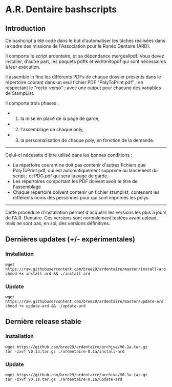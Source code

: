 # A.R. Dentaire bashscripts
## Introduction
Ce bashcript a été codé dans le but d'automatiser les tâches réalisées dans la cadre des missions de l'Association pour le Ronéo Dentaire (ARD).

Il comporte le script ardentaire, et sa dépendance mergeallpdf.
Vous devez installer, d'autre part, les paquets pdftk et wkhtmltopdf qui sont nécessaires à leur exécution.

Il assemble in fine les différents PDFs de chaque dossier présents dans le répertoire courant dans un seul fichier PDF "PolyToPrint.pdf" ; en respectant le "recto-verso" ; avec une output pour chacune des variables de StampList.

Il comporte trois phases :
- 1. la mise en place de la page de garde,
- 2. l'assemblage de chaque poly,
- 3. la personnalisation de chaque poly, en fonction de la demande.

---------------------------------------------------------------

Celui-ci nécessite d'être utilisé dans les bonnes conditions :
- Le répertoire courant ne doit pas contenir d'autres fichiers que PolyToPrint.pdf, qui est automatiquement supprimé au lancement du script ; et PDG.pdf qui sera la page de garde.
- Les répertoires comportant les PDF doivent avoir le titre de l'assemblage
- Chaque répertoire doivent contenir un fichier stamplist, contenant les différents noms des personnes pour qui sont imprimés les polys

---------------------------------------------------------------------

Cette procédure d'installation permet d'acquérir les versions les plus à jours de l'A.R. Dentaire. Ces versions sont normalement testées avant upload, mais ne sont pas, en soi, des versions définitives.

## Dernières updates (+/- expérimentales)
### Installation
    wget https://raw.githubusercontent.com/bree29/ardentaire/master/install-ard
    chmod +x install-ard && ./install-ard
### Update
    wget https://raw.githubusercontent.com/bree29/ardentaire/master/update-ard
    chmod +x update-ard && ./update-ard

## Dernière release stable
### Installation
    wget https://github.com/bree29/ardentaire/archive/V0.1a.tar.gz
    tar -zxvf V0.1a.tar.gz ./ardentaire-0.1a/install-ard
### Update
    wget https://github.com/bree29/ardentaire/archive/V0.1a.tar.gz
    tar -zxvf V0.1a.tar.gz ./ardentaire-0.1a/update-ard
